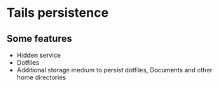 # Tails persistence

## Some features

* Hidden service
* Dotfiles
* Additional storage medium to persist dotfiles, Documents and other home directories
